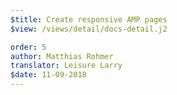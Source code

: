 ```yaml
---
$title: Create responsive AMP pages
$view: /views/detail/docs-detail.j2

order: 5
author: Matthias Rohmer
translator: Leisure Larry
$date: 11-09-2018
---
```

